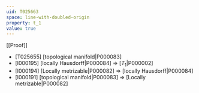 ```yaml
---
uid: T025663
space: line-with-doubled-origin
property: t_1
value: true
---
```

[[Proof]]

* [T025655] [topological manifold|P000083]
* [I000195] [locally Hausdorff|P000084] => [$T_1$|P000002]
* [I000194] [Locally metrizable|P000082] => [locally Hausdorff|P000084]
* [I000191] [topological manifold|P000083] => [Locally metrizable|P000082]

